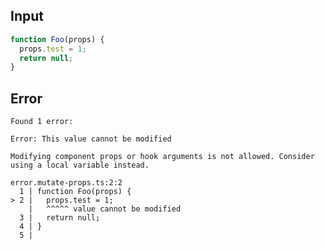 
## Input

```javascript
function Foo(props) {
  props.test = 1;
  return null;
}

```


## Error

```
Found 1 error:

Error: This value cannot be modified

Modifying component props or hook arguments is not allowed. Consider using a local variable instead.

error.mutate-props.ts:2:2
  1 | function Foo(props) {
> 2 |   props.test = 1;
    |   ^^^^^ value cannot be modified
  3 |   return null;
  4 | }
  5 |
```
          
      